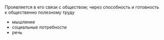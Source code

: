 Проявляется в его связи с обществом; через способность и готовность к 
общественно полезному труду

- мышление
- социальные потребности
- речь